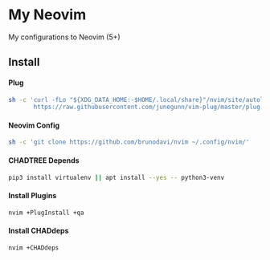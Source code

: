 # My Neovim

My configurations to Neovim (5+)

## Install

#### Plug

```bash
sh -c 'curl -fLo "${XDG_DATA_HOME:-$HOME/.local/share}"/nvim/site/autoload/plug.vim --create-dirs \
       https://raw.githubusercontent.com/junegunn/vim-plug/master/plug.vim'
```

#### Neovim Config

```bash
sh -c 'git clone https://github.com/brunodavi/nvim ~/.config/nvim/'
```

#### CHADTREE Depends

```bash
pip3 install virtualenv || apt install --yes -- python3-venv
```

#### Install Plugins

```bash
nvim +PlugInstall +qa
```

#### Install CHADdeps

```bash
nvim +CHADdeps
```
